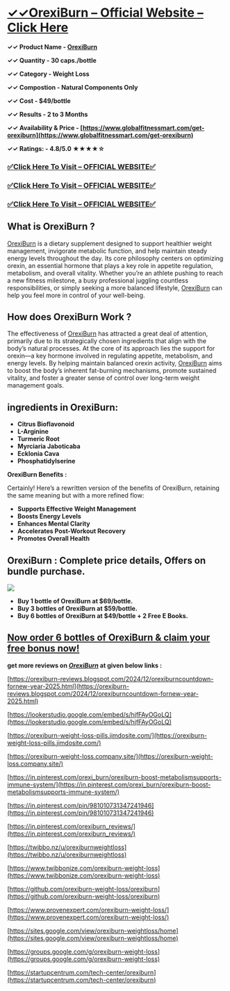 # [**✓✓OrexiBurn – Official Website – Click Here**](https://www.globalfitnessmart.com/get-orexiburn)

**✓✓ Product Name - [OrexiBurn](https://www.globalfitnessmart.com/get-orexiburn)**

**✓✓ Quantity - 30 caps./bottle**

**✓✓ Category - Weight Loss**

**✓✓ Compostion - Natural Components Only**

**✓✓ Cost - $49/bottle**

**✓✓ Results - 2 to 3 Months**

**✓✓ Availability & Price - [https://www.globalfitnessmart.com/get-orexiburn](https://www.globalfitnessmart.com/get-orexiburn)**

**✓✓ Ratings: - 4.8/5.0 ★★★★☆**

### [✅**Click Here To Visit – OFFICIAL WEBSITE**✅](https://www.globalfitnessmart.com/get-orexiburn)

### [✅**Click Here To Visit – OFFICIAL WEBSITE**✅](https://www.globalfitnessmart.com/get-orexiburn)

### [✅**Click Here To Visit – OFFICIAL WEBSITE**✅](https://www.globalfitnessmart.com/get-orexiburn)

## **What is OrexiBurn ?**

[OrexiBurn](https://in.pinterest.com/orexiburn_reviews/) is a dietary supplement designed to support healthier weight management, invigorate metabolic function, and help maintain steady energy levels throughout the day. Its core philosophy centers on optimizing orexin, an essential hormone that plays a key role in appetite regulation, metabolism, and overall vitality. Whether you’re an athlete pushing to reach a new fitness milestone, a busy professional juggling countless responsibilities, or simply seeking a more balanced lifestyle, [OrexiBurn](https://in.pinterest.com/pin/981010731347241946) can help you feel more in control of your well-being.

## **How does OrexiBurn Work ?**

The effectiveness of [OrexiBurn](https://lookerstudio.google.com/embed/s/hjfFAyOGoLQ) has attracted a great deal of attention, primarily due to its strategically chosen ingredients that align with the body’s natural processes. At the core of its approach lies the support for orexin—a key hormone involved in regulating appetite, metabolism, and energy levels. By helping maintain balanced orexin activity, [OrexiBurn](https://sites.google.com/view/orexiburn-weightloss/home) aims to boost the body’s inherent fat-burning mechanisms, promote sustained vitality, and foster a greater sense of control over long-term weight management goals.

## **ingredients in OrexiBurn**:

- **Citrus Bioflavonoid**
- **L-Arginine**
- **Turmeric Root**
- **Myrciaria Jaboticaba**
- **Ecklonia Cava**
- **Phosphatidylserine**

**OrexiBurn Benefits :**

Certainly! Here’s a rewritten version of the benefits of OrexiBurn, retaining the same meaning but with a more refined flow:

- **Supports Effective Weight Management**
- **Boosts Energy Levels**
- **Enhances Mental Clarity**
- **Accelerates Post-Workout Recovery**
- **Promotes Overall Health**

## **OrexiBurn : Complete price details, Offers on bundle purchase**.

[![](https://blogger.googleusercontent.com/img/b/R29vZ2xl/AVvXsEjkndKL15L9FZwghJ68WLfvlmmyHQoxbNQ5lBqLw4nD8jTS5H4819i-SExF3GMx4uE7JNtA85oAK9gkYuPRF7NkOQPRJFo3ZYX0iglwh9OwCxWHL0LPA-9UeDxn5k6WmHm-keD1uWZxxUqiM77remsxlfCuj2RvcmrWJQyAaaV3_KB5_5JqFwUH7Z-tHkgX/w640-h468/Screenshot%202024-12-09%20at%2010-24-31%20OrexiBurn%20-%20Text%20Presentation.png)](https://www.globalfitnessmart.com/get-orexiburn)

- **Buy 1 bottle of OrexiBurn at $69/bottle.**
- **Buy 3 bottles of OrexiBurn at $59/bottle.**
- **Buy 6 bottles of OrexiBurn at $49/bottle + 2 Free E Books.**

## [**Now order 6 bottles of OrexiBurn & claim your free bonus now!**](https://www.globalfitnessmart.com/get-orexiburn)

**get more reviews on *[OrexiBurn](https://www.globalfitnessmart.com/get-orexiburn)* at given below links :**

[https://orexiburn-reviews.blogspot.com/2024/12/orexiburncountdown-fornew-year-2025.html](https://orexiburn-reviews.blogspot.com/2024/12/orexiburncountdown-fornew-year-2025.html)

[https://lookerstudio.google.com/embed/s/hjfFAyOGoLQ](https://lookerstudio.google.com/embed/s/hjfFAyOGoLQ)

[https://orexiburn-weight-loss-pills.jimdosite.com/](https://orexiburn-weight-loss-pills.jimdosite.com/)

[https://orexiburn-weight-loss.company.site/](https://orexiburn-weight-loss.company.site/)

[https://in.pinterest.com/orexi_burn/orexiburn-boost-metabolismsupports-immune-system/](https://in.pinterest.com/orexi_burn/orexiburn-boost-metabolismsupports-immune-system/)

[https://in.pinterest.com/pin/981010731347241946](https://in.pinterest.com/pin/981010731347241946)

[https://in.pinterest.com/orexiburn_reviews/](https://in.pinterest.com/orexiburn_reviews/)

[https://twibbo.nz/u/orexiburnweightloss](https://twibbo.nz/u/orexiburnweightloss)

[https://www.twibbonize.com/orexiburn-weight-loss](https://www.twibbonize.com/orexiburn-weight-loss)

[https://github.com/orexiburn-weight-loss/orexiburn](https://github.com/orexiburn-weight-loss/orexiburn)

[https://www.provenexpert.com/orexiburn-weight-loss/](https://www.provenexpert.com/orexiburn-weight-loss/)

[https://sites.google.com/view/orexiburn-weightloss/home](https://sites.google.com/view/orexiburn-weightloss/home)

[https://groups.google.com/g/orexiburn-weight-loss](https://groups.google.com/g/orexiburn-weight-loss)

[https://startupcentrum.com/tech-center/orexiburn](https://startupcentrum.com/tech-center/orexiburn)
